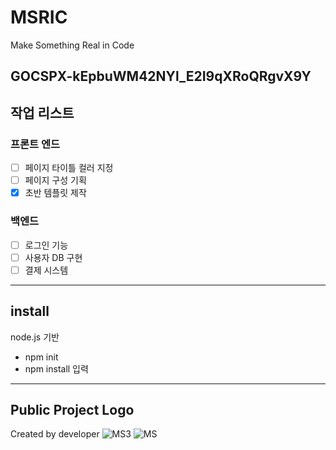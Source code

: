 # MSRIC
Make Something Real in Code

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
--------
## 작업 리스트

### 프론트 엔드
* [ ] 페이지 타이틀 컬러 지정
* [ ] 페이지 구성 기획
* [x] 초반 템플릿 제작

### 백엔드
* [ ] 로그인 기능
* [ ] 사용자 DB 구현
* [ ] 결제 시스템

--------
## install
node.js 기반
- npm init
- npm install 입력

---------

## Public Project Logo
Created by developer
![MS3](https://github.com/FURY312/MSRIC/assets/79848348/fc5da6c0-f3a7-46c2-ae6f-47b2aebd44df)
![MS](https://github.com/FURY312/MSRIC/assets/79848348/dd27784f-96f3-4c91-ac55-7ad0a2aaa876)
